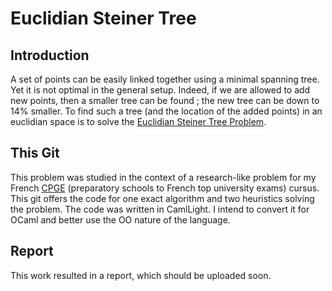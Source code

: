 # Euclidian Steiner Tree

## Introduction

A set of points can be easily linked together using a minimal spanning tree. Yet it is not optimal in the general setup. Indeed, if we are allowed to add new points, then a smaller tree can be found ; the new tree can be down to 14% smaller. To find such a tree (and the location of the added points) in an euclidian space is to solve the [Euclidian Steiner Tree Problem](https://en.wikipedia.org/wiki/Steiner_tree_problem). 

## This Git

This problem was studied in the context of a research-like problem for my French [CPGE](https://en.wikipedia.org/wiki/Classe_pr%C3%A9paratoire_aux_grandes_%C3%A9coles) (preparatory schools to French top university exams) cursus. 
This git offers the code for one exact algorithm and two heuristics solving the problem. 
The code was written in CamlLight. I intend to convert it for OCaml and better use the OO nature of the language.

## Report

This work resulted in a report, which should be uploaded soon.

